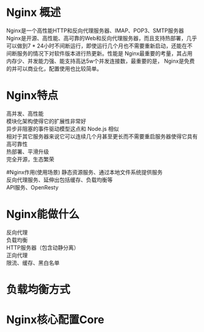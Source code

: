# Nginx 概述
Nginx是一个高性能HTTP和反向代理服务器、IMAP、POP3、SMTP服务器  
Nginx是开源、高性能、高可靠的Web和反向代理服务器，而且支持热部署，几乎可以做到7 * 24小时不间断运行，即使运行几个月也不需要重新启动，还能在不间断服务的情况下对软件版本进行热更新。性能是 Nginx最重要的考量，其占用内存少、并发能力强、能支持高达5w个并发连接数，最重要的是， Nginx是免费的并可以商业化，配置使用也比较简单。    

# Nginx特点  
高并发、高性能  
模块化架构使得它的扩展性非常好  
异步非阻塞的事件驱动模型这点和 Node.js 相似  
相对于其它服务器来说它可以连续几个月甚至更长而不需要重启服务器使得它具有高可靠性  
热部署、平滑升级  
完全开源，生态繁荣  

#Nginx作用(使用场景)
静态资源服务、通过本地文件系统提供服务  
反向代理服务、延伸出包括缓存、负载均衡等  
API服务、OpenResty  

# Nginx能做什么
反向代理  
负载均衡  
HTTP服务器（包含动静分离）  
正向代理  
限流、缓存、黑白名单  

# 负载均衡方式



# Nginx核心配置Core

